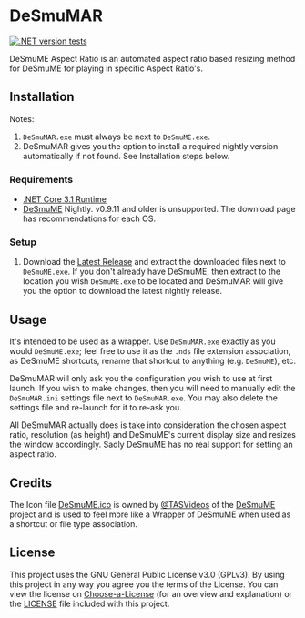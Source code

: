 # DeSmuMAR

[![.NET version tests](https://img.shields.io/github/workflow/status/rlaphoenix/desmumar/Build)](https://github.com/rlaphoenix/desmumar/releases)

DeSmuME Aspect Ratio is an automated aspect ratio based resizing method for DeSmuME for playing in specific Aspect Ratio's.

## Installation

Notes:

1. `DeSmuMAR.exe` must always be next to `DeSmuME.exe`.
2. DeSmuMAR gives you the option to install a required nightly version automatically if not found. See Installation steps below.

### Requirements

- [.NET Core 3.1 Runtime]
- [DeSmuME] Nightly. v0.9.11 and older is unsupported. The download page has recommendations for each OS.

### Setup

1. Download the [Latest Release] and extract the downloaded files next to `DeSmuME.exe`. If you don't already have DeSmuME, then extract to the location you wish `DeSmuME.exe` to be located and DeSmuMAR will give you the option to download the latest nightly release.

  [.NET Core 3.1 Runtime]: <https://dotnet.microsoft.com/download/dotnet/3.1>
  [DeSmuME]: <https://desmume.org/download>
  [Latest Release]: <https://github.com/rlaPHOENiX/DeSmuMAR/releases/latest/download/DeSmuMAR.zip>

## Usage

It's intended to be used as a wrapper. Use `DeSmuMAR.exe` exactly as you would `DeSmuME.exe`; feel free to use it as the `.nds` file extension association, as DeSmuME shortcuts, rename that shortcut to anything (e.g. `DeSmuME`), etc.

DeSmuMAR will only ask you the configuration you wish to use at first launch. If you wish to make changes, then you will need to manually edit the `DeSmuMAR.ini` settings file next to `DeSmuMAR.exe`. You may also delete the settings file and re-launch for it to re-ask you.

All DeSmuMAR actually does is take into consideration the chosen aspect ratio, resolution (as height) and DeSmuME's current display size and resizes the window accordingly. Sadly DeSmuME has no real support for setting an aspect ratio.

## Credits

The Icon file [DeSmuME.ico] is owned by [@TASVideos] of the [DeSmuME] project and is used to feel more like a Wrapper of DeSmuME when used as a shortcut or file type association.

  [DeSmuME.ico]: <DeSmuME.ico>
  [DeSmuME]: <https://github.com/TASVideos/DeSmuME>
  [@TASVideos]: <https://github.com/TASVideos>

## License

This project uses the GNU General Public License v3.0 (GPLv3). By using this project in any way you agree you the terms of the License.
You can view the license on [Choose-a-License] (for an overview and explanation) or the [LICENSE] file included with this project.

  [Choose-a-License]: <https://choosealicense.com/licenses/gpl-3.0/>
  [LICENSE]: <LICENSE>
